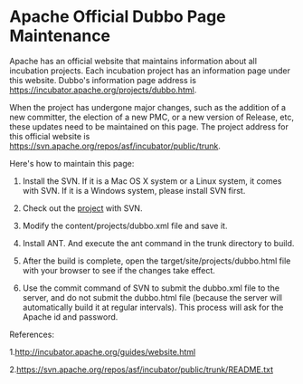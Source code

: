 # Apache Official Dubbo Page Maintenance

Apache has an official website that maintains information about all incubation projects. 
Each incubation project has an information page under this website. 
Dubbo's information page address is https://incubator.apache.org/projects/dubbo.html.

When the project has undergone major changes, such as the addition of a new committer, 
the election of a new PMC, or a new version of Release, etc, these updates need to be maintained on this page.
The project address for this official website is 
https://svn.apache.org/repos/asf/incubator/public/trunk.

Here's how to maintain this page:

1. Install the SVN. If it is a Mac OS X system or a Linux system, it comes with SVN. If it is a Windows system, 
please install SVN first.

2. Check out the [project](https://svn.apache.org/repos/asf/incubator/public/trunk) with SVN.

3. Modify the content/projects/dubbo.xml file and save it.

4. Install ANT. And execute the ant command in the trunk directory to build.

5. After the build is complete, open the target/site/projects/dubbo.html file with your browser to see if the changes take effect.

6. Use the commit command of SVN to submit the dubbo.xml file to the server, and do not submit the dubbo.html file 
(because the server will automatically build it at regular intervals).
This process will ask for the Apache id and password.

References:

1.http://incubator.apache.org/guides/website.html

2.https://svn.apache.org/repos/asf/incubator/public/trunk/README.txt
